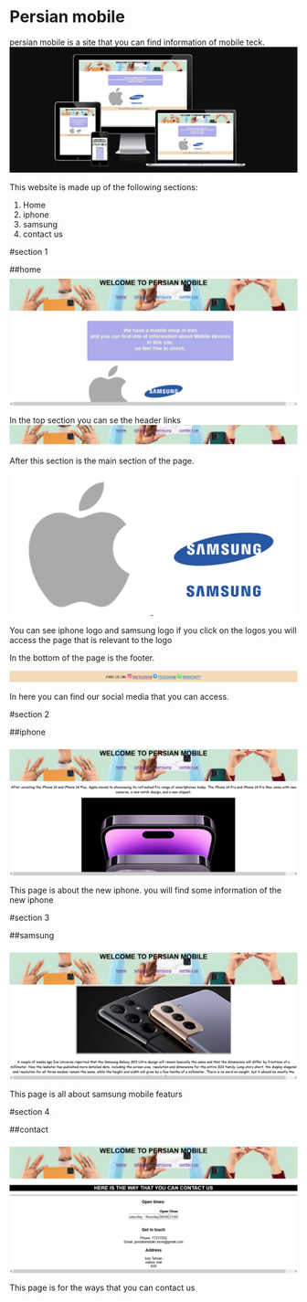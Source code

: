 # Persian mobile 

persian mobile is a site that you can find information of mobile teck.
![my work](image/my-work.png)
 
This website is made up of the following sections:

1.	Home
2.	iphone
3.	samsung
4.  contact us

#section 1

##home
![home](image/home.png)

In the top section you can se the header links
![header](image/header.png)

After this section is the main section of the page. 

![logo](image/logo.png)

You can see iphone logo and samsung logo if you click on the logos you will access the page that is relevant to the logo

In the bottom of the page is the footer.

![footer](image/footer.png)

In here you can find our social media that you can access.

#section 2

##iphone

![iphone-page](image/iphone-page.png)

This page is about the new iphone. you will find some information of the new iphone 

#section 3

##samsung 

![samsung-page](image/samsung-page.png)

This page is all about samsung mobile featurs 

#section 4

##contact

![contact-page](image/contact-page.png)

This page is for the ways that you can contact us

